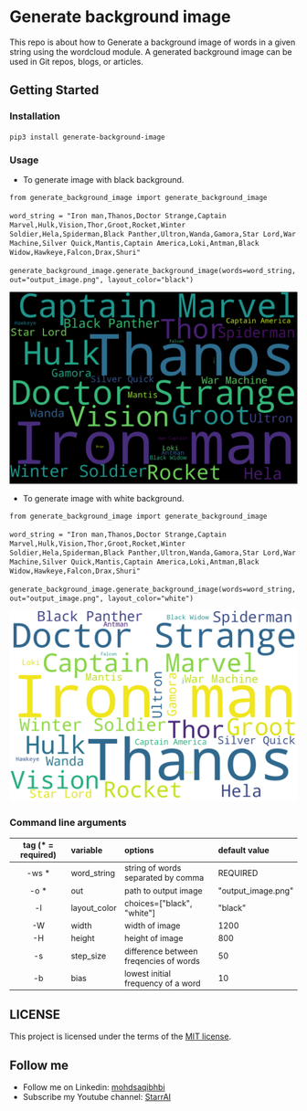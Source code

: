 # Generate background image

This repo is about how to Generate a background image of words in a given string using the wordcloud module. A generated background image can be used in Git repos, blogs, or articles.

## Getting Started

### Installation

`pip3 install generate-background-image`

### Usage
- To generate image with black background.

```
from generate_background_image import generate_background_image

word_string = "Iron man,Thanos,Doctor Strange,Captain Marvel,Hulk,Vision,Thor,Groot,Rocket,Winter Soldier,Hela,Spiderman,Black Panther,Ultron,Wanda,Gamora,Star Lord,War Machine,Silver Quick,Mantis,Captain America,Loki,Antman,Black Widow,Hawkeye,Falcon,Drax,Shuri"

generate_background_image.generate_background_image(words=word_string, out="output_image.png", layout_color="black")
```
![mcu_black](https://github.com/mohdsaqibhbi/Generate_text_image/blob/master/output/mcu_black.png)

- To generate image with white background.

```
from generate_background_image import generate_background_image

word_string = "Iron man,Thanos,Doctor Strange,Captain Marvel,Hulk,Vision,Thor,Groot,Rocket,Winter Soldier,Hela,Spiderman,Black Panther,Ultron,Wanda,Gamora,Star Lord,War Machine,Silver Quick,Mantis,Captain America,Loki,Antman,Black Widow,Hawkeye,Falcon,Drax,Shuri"

generate_background_image.generate_background_image(words=word_string, out="output_image.png", layout_color="white")
```
![mcu_white](https://github.com/mohdsaqibhbi/Generate_text_image/blob/master/output/mcu_white.png)

### Command line arguments

| tag (* = required)| variable          | options                                        | default value   |
|:-----------------:|:------------------|:-----------------------------------------------|:----------------|
| -ws *             | word_string       | string of words separated by comma             | REQUIRED        |
| -o *              | out               | path to output image                           | "output_image.png"        |
| -l                | layout_color      | choices=["black", "white"]                     | "black"         |
| -W                | width             | width of image                                 | 1200            |
| -H                | height            | height of image                                | 800             |
| -s                | step_size         | difference between freqencies of words         | 50              |
| -b                | bias              | lowest initial frequency of a word             | 10              |

## LICENSE
This project is licensed under the terms of the [MIT license](LICENSE).

## Follow me

- Follow me on Linkedin: [mohdsaqibhbi](https://www.linkedin.com/in/mohdsaqibhbi)
- Subscribe my Youtube channel: [StarrAI](https://www.youtube.com/channel/UCooZBjTCrnM3LH1nIqAmDQA)
